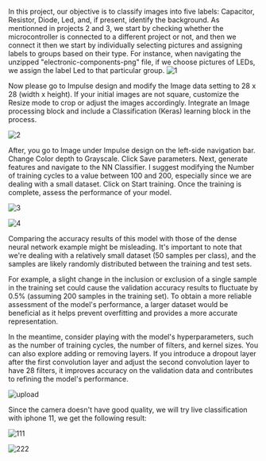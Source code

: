 In this project, our objective is to classify images into five labels: Capacitor, Resistor, Diode, Led, and, if present, identify the background. As mentionned in projects 2 and 3, we start by checking whether the microcontroller is connected to a different project or not, and then we connect it then we start by individually selecting pictures and assigning labels to groups based on their type. For instance, when navigating the unzipped "electronic-components-png" file, if we choose pictures of LEDs, we assign the label Led to that particular group.
![1](https://github.com/Omar-PRG/Tiny-ML/assets/93102956/57fe7aa1-d2e1-4f41-83a6-37743dd65ca8)

Now please go to Impulse design and modify the Image data setting to 28 x 28 (width x height). If your initial images are not square, customize the Resize mode to crop or adjust the images accordingly. Integrate an Image processing block and include a Classification (Keras) learning block in the process.


![2](https://github.com/Omar-PRG/Tiny-ML/assets/93102956/d237d852-12f7-40d7-9fef-5880e28e37fc)


After, you go to Image under Impulse design on the left-side navigation bar. Change Color depth to Grayscale. Click Save parameters. Next, generate features and navigate to the NN Classifier. I suggest modifying the Number of training cycles to a value between 100 and 200, especially since we are dealing with a small dataset. Click on Start training. Once the training is complete, assess the performance of your model. 

![3](https://github.com/Omar-PRG/Tiny-ML/assets/93102956/c8ff80d4-3f26-4230-a410-475bb0689bc6)



![4](https://github.com/Omar-PRG/Tiny-ML/assets/93102956/bb5d0127-754d-4aca-9c4d-2267f21ad1d8)

Comparing the accuracy results of this model with those of the dense neural network example might be misleading. It's important to note that we're dealing with a relatively small dataset (50 samples per class), and the samples are likely randomly distributed between the training and test sets. 

For example, a slight change in the inclusion or exclusion of a single sample in the training set could cause the validation accuracy results to fluctuate by 0.5% (assuming 200 samples in the training set). To obtain a more reliable assessment of the model's performance, a larger dataset would be beneficial as it helps prevent overfitting and provides a more accurate representation.

In the meantime, consider playing with the model's hyperparameters, such as the number of training cycles, the number of filters, and kernel sizes. You can also explore adding or removing layers. If you introduce a dropout layer after the first convolution layer and adjust the second convolution layer to have 28 filters, it improves  accuracy on the validation data and contributes to refining the model's performance.

![upload](https://github.com/Omar-PRG/Tiny-ML/assets/93102956/936373ca-c648-46c5-ace7-4dae6bb69b3e)

Since the camera doesn't have good quality, we will try live classification with iphone 11, we get the following result:

![111](https://github.com/Omar-PRG/Tiny-ML/assets/93102956/0fbf759a-1911-4c27-bd27-c69ab9d93cae)


![222](https://github.com/Omar-PRG/Tiny-ML/assets/93102956/d9fcd076-3cd5-4e57-b6af-974460652c64)


